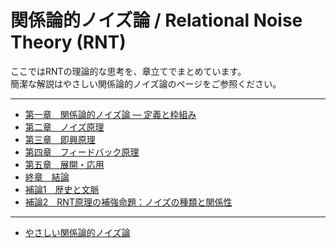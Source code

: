 #  関係論的ノイズ論 / Relational Noise Theory (RNT)

ここではRNTの理論的な思考を、章立てでまとめています。  
簡潔な解説はやさしい関係論的ノイズ論のページをご参照ください。

---

- [第一章　関係論的ノイズ論 ― 定義と枠組み](01-foundations.md)
- [第二章　ノイズ原理](02-noise-principle.md)
- [第三章　即興原理](03-improvisation-principle.md)
- [第四章　フィードバック原理](04-feedback-principle.md)
- [第五章　展開・応用](05-applications.md)
- [終章　結論](99-conclusion.md)
- [補論1　歴史と文脈](context.md)
- [補論2　RNT原理の補強命題：ノイズの種類と関係性](supplement.md)

---
  
- [やさしい関係論的ノイズ論](rnt_ez.md)

